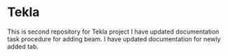 # Tekla
This is second repository for Tekla project
I have updated documentation task procedure for adding beam.
I have updated documentation for newly added tab.
